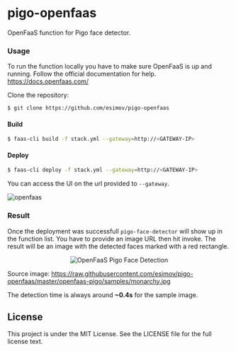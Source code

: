 # pigo-openfaas
OpenFaaS function for Pigo face detector.

### Usage
To run the function locally you have to make sure OpenFaaS is up and running. Follow the official documentation for help. https://docs.openfaas.com/

Clone the repository:
```bash
$ git clone https://github.com/esimov/pigo-openfaas
```

#### Build
```bash 
$ faas-cli build -f stack.yml --gateway=http://<GATEWAY-IP>
```

#### Deploy
```bash 
$ faas-cli deploy -f stack.yml --gateway=http://<GATEWAY-IP>
```

You can access the UI on the url provided to `--gateway`. 

![openfaas](https://user-images.githubusercontent.com/883386/44348404-fcef5280-a4a2-11e8-9b9c-1c34acc23d83.png)

### Result
Once the deployment was successfull `pigo-face-detector` will show up in the function list. You have to provide an image URL then hit invoke. The result will be an image with the detected faces marked with a red rectangle.

<p align="center">
<img src="https://user-images.githubusercontent.com/883386/44348484-388a1c80-a4a3-11e8-8d1d-bc529be52ff3.jpg" title="OpenFaaS Pigo Face Detection"/>
</p>

Source image: https://raw.githubusercontent.com/esimov/pigo-openfaas/master/openfaas-pigo/samples/monarchy.jpg

The detection time is always around **~0.4s** for the sample image.

## License

This project is under the MIT License. See the LICENSE file for the full license text.
